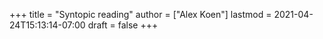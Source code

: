 +++
title = "Syntopic reading"
author = ["Alex Koen"]
lastmod = 2021-04-24T15:13:14-07:00
draft = false
+++
